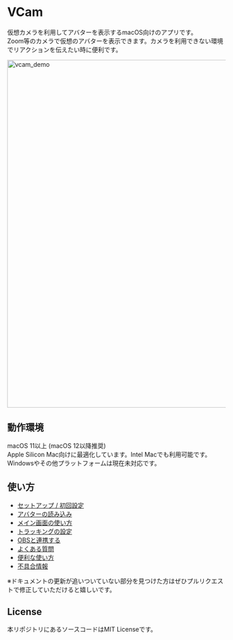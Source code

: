 # VCam
仮想カメラを利用してアバターを表示するmacOS向けのアプリです。  
Zoom等のカメラで仮想のアバターを表示できます。カメラを利用できない環境でリアクションを伝えたい時に便利です。

<img width="800px" alt="vcam_demo" src="https://user-images.githubusercontent.com/8188636/156933698-bfc331cc-659f-4f98-84e2-08b164f1400a.png">

## 動作環境
macOS 11以上 (macOS 12以降推奨)  
Apple Silicon Mac向けに最適化しています。Intel Macでも利用可能です。  
Windowsやその他プラットフォームは現在未対応です。

## 使い方
- [セットアップ / 初回設定](manual/setup.md)
- [アバターの読み込み](manual/model.md)
- [メイン画面の使い方](manual/main.md)
- [トラッキングの設定](manual/tracking.md)
- [OBSと連携する](manual/OBS.md)
- [よくある質問](FAQ.md)
- [便利な使い方](manual/example.md)
- [不具合情報](manual/issue.md)

※ドキュメントの更新が追いついていない部分を見つけた方はぜひプルリクエストで修正していただけると嬉しいです。

## License
本リポジトリにあるソースコードはMIT Licenseです。
